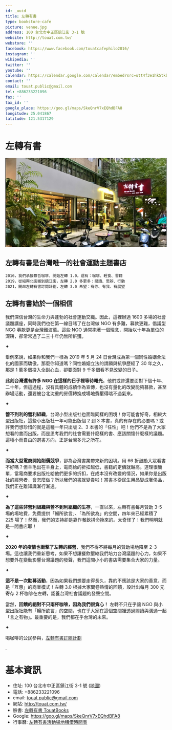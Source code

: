 ```yaml
---
id: _uuid
title: 左轉有書
type: bookstore-cafe
picture: venue.jpg
address: 100 台北市中正區鎮江街 3-1 號
website: http://touat.com.tw/
webstore: ''
facebook: https://www.facebook.com/touatcafephilo2016/
instagram: ''
wikipedia: ''
twitter: ''
youtube: ''
calendar: https://calendar.google.com/calendar/embed?src=utt4f3e1hk5tkbfbam8oo4al00%40group.calendar.google.com&ctz=Asia%2FTaipei
contact: ''
email: touat.public@gmail.com
tel: +886233221096
fax: ''
tax_id: ''
google_place: https://goo.gl/maps/SkeQnrV7xEQhdBFA8
longitude: 25.041867
latitude: 121.5317129
---
```


# 左轉有書

![](.\venue.jpg)

## 左轉有書是**台灣唯一的社會運動主題書店**

    2016，我們承接慕哲咖啡，開始左轉 1.0。這有：咖啡、輕食、書籍
    2019，從紹興北街搬到鎮江街，左轉 2.0 多更多：閱讀、思辨、行動
    2021，開啟左轉有書訂閱計劃，左轉 3.0 希望：有你、有我、有展望

## 左轉有書始於一個相信

我們深信台灣的生命力與蓬勃的社會運動交織。因此，這裡辦過 1600 多場的社會議題講座，同時我們也在第一線目睹了在台灣做 NGO 有多難，募款更難，倡議型 NGO 募款更是台灣難波萬。這些 NGO 通常抱著一個理念，開始以十年為單位的深耕，卻常常過了二三十年仍無所斬獲。

✦

舉例來說，如果你和我們一樣為 2019 年 5 月 24 日台灣成為第一個同性婚姻合法化的國家而驕傲，那麼你知道嗎？同性婚姻立法的請願與抗爭歷經了 30 年之久，那是 1 萬多個投入全副心血，卻要面對 9 千多個看不見改變的日子。

**此刻台灣還有許多 NGO 在這樣的日子裡等待曙光**。他們或許還要面對下個十年、二十年，但這過程，沒有具體的成績作為宣傳，也沒有量化的改變能夠募款，甚至辦場活動，還要被台北沈重的房價轉換成場地費壓得喘不過氣來。

✦

**營不到利的營利組織**，台灣小型出版社也面臨同樣的困境！你可能會好奇，相較大型出版社，這些小出版社一年可能出版個 2 到 3 本書，真的有存在的必要嗎？或許我們想珍惜的就是這種一年只出版 2、3 本書的「任性」吧！他們不是為了大家想看的書而出版，而是思考我們的社會需要什麼樣的書、應該關懷什麼樣的議題。這種小而自由的選書方向，正是台灣多元之所在。

✦

**而當大型電商開始削價競爭**，卻為台灣書業帶來新的困境。用 66 折鼓勵大眾看書不好嗎？但羊毛出在羊身上，電商給的折扣越低，書籍的定價就越高。道理很簡單，當電商要求出版社給他們更多的折扣，在成本沒有改變的情況，如果你是出版社的經營者，會怎麼做？所以我們的書就變貴啦！當書本從民生用品變成奢侈品，我們正在離知識漸行漸遠。

✦

**為了這些非營利組織與營不到利組織的生存**，一直以來，左轉有書每月贊助 3-5 場的場地費，免費提供「暢所欲言」、「為所欲為」的空間，四年來已經累積了 225 場了！然而，我們的支持卻是靠作餐飲拼命換來的。太奇怪了！我們明明就是一間書店耶！

✦

**2020 年的疫情也衝擊了左轉的經營**，我們不得不將每月的贊助場地降至 2-3 場。這也讓我們重新思考，如果不想讓餐飲壓縮我們培力台灣議題的心力，如果不想要外在變動影響台灣議題的發聲，我們這間小小的書店需要集合大家的力量。

✦

**這不是一次勸募活動**，因為如果我們想要走得長久，靠的不應該是大家的善意，而是「互惠」的商業模式！左轉 3.0 根據大家問卷熱情的回饋，設計出每月 300 元寄存 2 杯咖啡在左轉，認養台灣社會議題的發聲空間。

當然，**回饋的絕對不只兩杯咖啡，因為我們很貪心！** 左轉不只在乎讓 NGO 與小型出版社能有「暢所欲言」的空間，也在乎大家在這個空間裡透過閱讀與溝通一起「言之有物」。最重要的是，我們都在乎台灣的未來。

✦

喝咖啡的公民參與，[左轉有書訂閱計劃](https://bit.ly/3izu1ED)

.

# 基本資訊

-   住址: 100 台北市中正區鎮江街 3-1 號 ([地圖](https://goo.gl/maps/trm8rZL3iV9dFUMbA))
-   電話: +886233221096
-   email: touat.public@gmail.com
-   網站: http://touat.com.tw/
-   臉書: [左轉有書 TouatBooks](https://www.facebook.com/touatcafephilo2016/)
-   Google: https://goo.gl/maps/SkeQnrV7xEQhdBFA8
-   行事曆: [左轉有書活動場地租借時間表](https://calendar.google.com/calendar/embed?src=utt4f3e1hk5tkbfbam8oo4al00%40group.calendar.google.com&ctz=Asia%2FTaipei)
